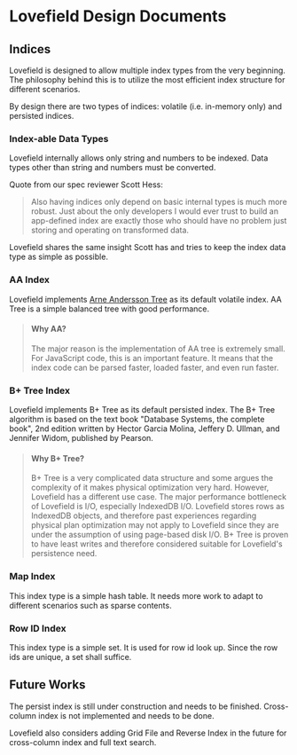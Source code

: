 # Lovefield Design Documents
## Indices

Lovefield is designed to allow multiple index types from the very beginning.
The philosophy behind this is to utilize the most efficient index structure
for different scenarios.

By design there are two types of indices: volatile (i.e. in-memory only) and
persisted indices.


### Index-able Data Types
Lovefield internally allows only string and numbers to be indexed. Data types
other than string and numbers must be converted.

Quote from our spec reviewer Scott Hess:

> Also having indices only depend on basic internal types is much more robust.
> Just about the only developers I would ever trust to build an app-defined
> index are exactly those who should have no problem just storing and operating
> on transformed data.

Lovefield shares the same insight Scott has and tries to keep the index data
type as simple as possible.


### AA Index
Lovefield implements
[Arne Andersson Tree](http://user.it.uu.se/~arnea/abs/simp.html) as its default
volatile index. AA Tree is a simple balanced tree with good performance.

> #### Why AA?
> The major reason is the implementation of AA tree is extremely small. For
> JavaScript code, this is an important feature. It means that the index code
> can be parsed faster, loaded faster, and even run faster.


### B+ Tree Index
Lovefield implements B+ Tree as its default persisted index. The B+ Tree
algorithm is based on the text book "Database Systems, the complete book", 2nd
edition written by Hector Garcia Molina, Jeffery D. Ullman, and Jennifer Widom,
published by Pearson.

> #### Why B+ Tree?
> B+ Tree is a very complicated data structure and some argues the complexity
> of it makes physical optimization very hard. However, Lovefield has a
> different use case. The major performance bottleneck of Lovefield is I/O,
> especially IndexedDB I/O. Lovefield stores rows as IndexedDB objects, and
> therefore past experiences regarding physical plan optimization may not apply
> to Lovefield since they are under the assumption of using page-based disk I/O.
> B+ Tree is proven to have least writes and therefore considered suitable for
> Lovefield's persistence need.


### Map Index
This index type is a simple hash table. It needs more work to adapt to different
scenarios such as sparse contents.


### Row ID Index
This index type is a simple set. It is used for row id look up. Since the row
ids are unique, a set shall suffice.


## Future Works
The persist index is still under construction and needs to be finished.
Cross-column index is not implemented and needs to be done.

Lovefield also considers adding Grid File and Reverse Index in the future for
cross-column index and full text search.

